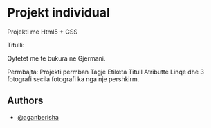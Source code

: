
# Projekt individual

Projekti  me Html5 + CSS 

Titulli:

Qytetet me te bukura ne Gjermani.

Permbajta:
Projekti permban Tagje Etiketa Titull Atributte Linqe dhe  3 fotografi secila fotografi ka nga nje pershkirm.

## Authors

- [@aganberisha](https://github.com/aganberisha)


#

